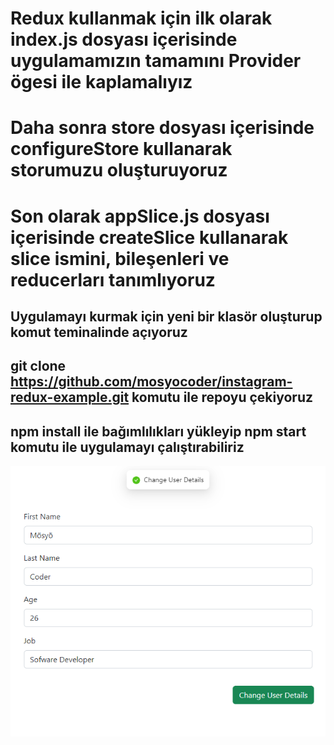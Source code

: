 # Redux kullanmak için ilk olarak index.js dosyası içerisinde uygulamamızın tamamını Provider ögesi ile kaplamalıyız
# Daha sonra store dosyası içerisinde configureStore kullanarak storumuzu oluşturuyoruz
# Son olarak appSlice.js dosyası içerisinde createSlice kullanarak slice ismini, bileşenleri ve reducerları tanımlıyoruz

## Uygulamayı kurmak için yeni bir klasör oluşturup komut teminalinde açıyoruz

## git clone https://github.com/mosyocoder/instagram-redux-example.git komutu ile repoyu çekiyoruz

## npm install ile bağımlılıkları yükleyip npm start komutu ile uygulamayı çalıştırabiliriz

![alt text](public/redux-example-ss.png)